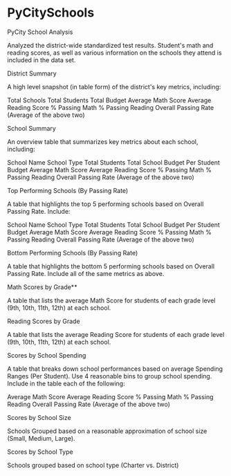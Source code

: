 # PyCitySchools
PyCity School Analysis

Analyzed the district-wide standardized test results. Student's math and reading scores, as well as various information on the schools they attend is included in the data set. 

District Summary

A high level snapshot (in table form) of the district's key metrics, including:

Total Schools
Total Students
Total Budget
Average Math Score
Average Reading Score
% Passing Math
% Passing Reading
Overall Passing Rate (Average of the above two)




School Summary

An overview table that summarizes key metrics about each school, including:

School Name
School Type
Total Students
Total School Budget
Per Student Budget
Average Math Score
Average Reading Score
% Passing Math
% Passing Reading
Overall Passing Rate (Average of the above two)




Top Performing Schools (By Passing Rate)

A table that highlights the top 5 performing schools based on Overall Passing Rate. Include:

School Name
School Type
Total Students
Total School Budget
Per Student Budget
Average Math Score
Average Reading Score
% Passing Math
% Passing Reading
Overall Passing Rate (Average of the above two)




Bottom Performing Schools (By Passing Rate)

A table that highlights the bottom 5 performing schools based on Overall Passing Rate. Include all of the same metrics as above.


Math Scores by Grade**

A table that lists the average Math Score for students of each grade level (9th, 10th, 11th, 12th) at each school.


Reading Scores by Grade

A table that lists the average Reading Score for students of each grade level (9th, 10th, 11th, 12th) at each school.


Scores by School Spending

A table that breaks down school performances based on average Spending Ranges (Per Student). Use 4 reasonable bins to group school spending. Include in the table each of the following:

Average Math Score
Average Reading Score
% Passing Math
% Passing Reading
Overall Passing Rate (Average of the above two)




Scores by School Size

Schools Grouped based on a reasonable approximation of school size (Small, Medium, Large).


Scores by School Type

Schools grouped based on school type (Charter vs. District)